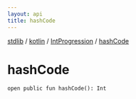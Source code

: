 ```yaml
---
layout: api
title: hashCode
---
```

[stdlib](../../index.md) / [kotlin](../index.md) / [IntProgression](index.md) / [hashCode](hashCode.md)

# hashCode

```
open public fun hashCode(): Int
```
